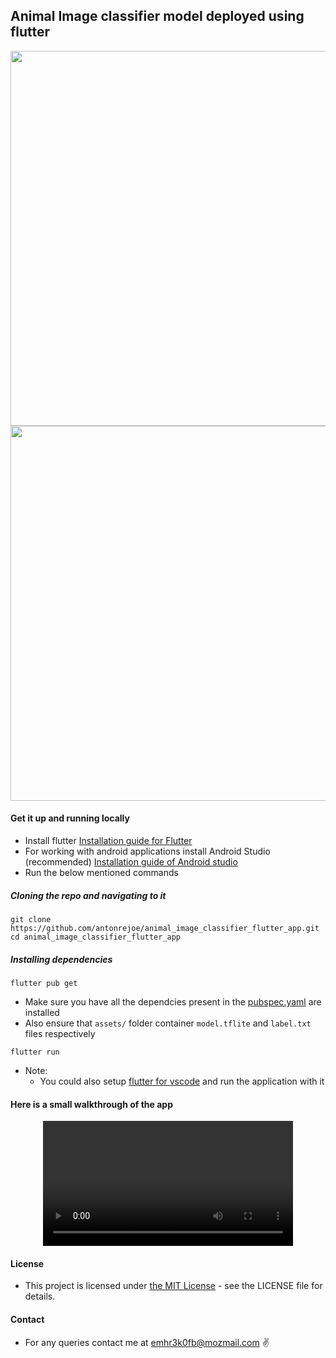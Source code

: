 ## Animal Image classifier model deployed using flutter

<div align="center">
  <Image src="https://github.com/antonrejoe/animal_image_classifier_flutter_app/assets/89238559/32d24f8d-f769-41f5-a25d-1ebb0724d348" height="600" />
  <Image src="https://github.com/antonrejoe/animal_image_classifier_flutter_app/assets/89238559/5d4f4337-296f-467e-8866-fcf812109594" height="600" />
</div>

#### Get it up and running locally
- Install flutter  <a id='flutter' href="https://docs.flutter.dev/get-started/install">Installation guide for Flutter</a>
- For working with android applications install Android Studio (recommended)  <a id="androidStudio" href="https://developer.android.com/studio/install">Installation guide of Android studio</a>
- Run the below mentioned commands

##### Cloning the repo and navigating to it 
```
git clone https://github.com/antonrejoe/animal_image_classifier_flutter_app.git
cd animal_image_classifier_flutter_app
```
##### Installing dependencies
```
flutter pub get
```
- Make sure you have all the dependcies present in the [pubspec.yaml](https://github.com/antonrejoe/animal_image_classifier_flutter_app/blob/main/pubspec.yaml)
  are installed
- Also ensure that `assets/` folder container `model.tflite` and `label.txt` files respectively
```
flutter run
```
- Note:
  - You could also setup [flutter for vscode](https://docs.flutter.dev/tools/vs-code) and run the application with it

#### Here is a small walkthrough of the app
<div align="center">
  <video src="https://github.com/antonrejoe/animal_image_classifier_flutter_app/assets/89238559/de9b05c1-3957-44ef-94d8-5fc546ae0206" width="400" />
</div>
    

#### License 
- This project is licensed under [the MIT License](https://github.com/antonrejoe/animal_image_classifier_flutter_app/blob/main/LICENSE) - see the LICENSE file for details.

#### Contact
- For any queries contact me at <a href="emhr3k0fb@mozmail.com">emhr3k0fb@mozmail.com</a> ✌️
